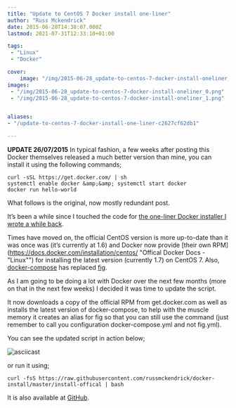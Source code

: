 ```yaml
---
title: "Update to CentOS 7 Docker install one-liner"
author: "Russ Mckendrick"
date: 2015-06-28T14:38:07.000Z
lastmod: 2021-07-31T12:33:10+01:00

tags:
 - "Linux"
 - "Docker"

cover:
    image: "/img/2015-06-28_update-to-centos-7-docker-install-oneliner_0.png" 
images:
 - "/img/2015-06-28_update-to-centos-7-docker-install-oneliner_0.png"
 - "/img/2015-06-28_update-to-centos-7-docker-install-oneliner_1.png"


aliases:
- "/update-to-centos-7-docker-install-one-liner-c2627cf62db1"

---
```


**UPDATE 26/07/2015**
In typical fashion, a few weeks after posting this Docker themselves released a much better version than mine, you can install it using the following commands;

```
curl -sSL https://get.docker.com/ | sh
systemctl enable docker &amp;&amp; systemctl start docker
docker run hello-world
```

What follows is the original, now mostly redundant post.

It’s been a while since I touched the code for [the one-liner Docker installer I wrote a while back](https://media-glass.es/2014/11/02/latest-docker-centos7/ "Installing Docker 1.3.x on CentOS 7").

Times have moved on, the official CentOS version is more up-to-date than it was once was (it’s currently at 1.6) and Docker now provide [their own RPM](https://docs.docker.com/installation/centos/ "Offical Docker Docs - "Linux"") for installing the latest version (currently 1.7) on CentOS 7. Also, [docker-compose](https://media-glass.es/2015/03/21/docker-machine-compose-swarm/ "Docker Machine, Compose & Swarm") has replaced [fig](https://media-glass.es/2014/08/31/docker-fig-reverse-proxy-centos7/ "Docker, Fig, NGINX Reverse Proxies and CentOS 7").

As I am going to be doing a lot with Docker over the next few months (more on that in the next few weeks) I decided it was time to update the script.

It now downloads a copy of the official RPM from get.docker.com as well as installs the latest version of docker-compose, to help with the muscle memory it creates an alias for fig so that you can still use the command (just remember to call you configuration docker-compose.yml and not fig.yml).

You can see the updated script in action below;

![asciicast](/img/2015-06-28_update-to-centos-7-docker-install-oneliner_1.png)

or run it using;

```
curl -fsS https://raw.githubusercontent.com/russmckendrick/docker-install/master/install-offical | bash
```

It is also available at [GitHub](https://github.com/russmckendrick/docker-install "docker-install").
